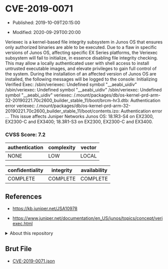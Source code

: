 # CVE-2019-0071

- Published: 2019-10-09T20:15:00

- Modified: 2020-09-29T00:20:00

Veriexec is a kernel-based file integrity subsystem in Junos OS that ensures only authorized binaries are able to be executed. Due to a flaw in specific versions of Junos OS, affecting specific EX Series platforms, the Veriexec subsystem will fail to initialize, in essence disabling file integrity checking. This may allow a locally authenticated user with shell access to install untrusted executable images, and elevate privileges to gain full control of the system. During the installation of an affected version of Junos OS are installed, the following messages will be logged to the console: Initializing Verified Exec: /sbin/veriexec: Undefined symbol "__aeabi_uidiv" /sbin/veriexec: Undefined symbol "__aeabi_uidiv" /sbin/veriexec: Undefined symbol "__aeabi_uidiv" veriexec: /.mount/packages/db/os-kernel-prd-arm-32-20190221.70c2600_builder_stable_11/boot/brcm-hr3.dtb: Authentication error veriexec: /.mount/packages/db/os-kernel-prd-arm-32-20190221.70c2600_builder_stable_11/boot/contents.izo: Authentication error ... This issue affects Juniper Networks Junos OS: 18.1R3-S4 on EX2300, EX2300-C and EX3400; 18.3R1-S3 on EX2300, EX2300-C and EX3400.

### CVSS Score: **7.2**

| authentication | complexity | vector |
| --- | --- | --- |
| NONE | LOW | LOCAL |

| confidentiality | integrity | availability |
| --- | --- | --- |
| COMPLETE | COMPLETE | COMPLETE |

## References

* https://kb.juniper.net/JSA10978

* https://www.juniper.net/documentation/en_US/junos/topics/concept/veriexec.html

<details>
<summary>About this repository</summary> 

  This repository is part of the project [Live Hack CVE](https://github.com/Live-Hack-CVE). Main website can be found [www.live-hack.org](https://www.live-hack.org) 
  
  Made by [Sn0wAlice](https://github.com/Sn0wAlice) for the people that care about security and need to have a feed of the latest CVEs. Hope you enjoy it, don't forget to star the repo and follow me on [Twitter](https://twitter.com/Sn0wAlice) and [Github](https://github.com/Sn0wAlice). And that is my [personnal website](https://www.alice-snow.me/)

  - [Home Page](https://github.com/Live-Hack-CVE)
  - [Framework](https://github.com/Live-Hack-CVE/cve-framework)
  - [CVE database](https://github.com/Live-Hack-CVE/full_database)
  - [Changelog](https://github.com/Live-Hack-CVE/Changelog)
</details>

## Brut File

* [CVE-2019-0071.json](https://raw.githubusercontent.com/Live-Hack-CVE/full_database/main/cves/2019/CVE-2019-0071.json)

